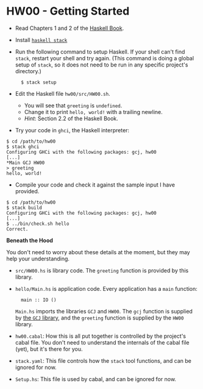 # HW00 - Getting Started

* Read Chapters 1 and 2 of the [Haskell Book](haskellbook.com).
* Install [`haskell stack`](https://docs.haskellstack.org/en/stable/README/)
* Run the following command to setup Haskell. If your shell can't find `stack`,
  restart your shell and try again. (This command is doing a global setup of
  `stack`, so it does not need to be run in any specific project's directory.)

        $ stack setup

* Edit the Haskell file `hw00/src/HW00.sh`.
    * You will see that `greeting` is `undefined`.
    * Change it to print `hello, world!` with a trailing newline.
    * *Hint*: Section 2.2 of the Haskell Book.
* Try your code in `ghci`, the Haskell interpreter:

```
$ cd /path/to/hw00
$ stack ghci
Configuring GHCi with the following packages: gcj, hw00
[...]
*Main GCJ HW00
> greeting
hello, world!
```

* Compile your code and check it against the sample input I have provided.

```
$ cd /path/to/hw00
$ stack build
Configuring GHCi with the following packages: gcj, hw00
[...]
$ ../bin/check.sh hello
Correct.
```

**Beneath the Hood**

You don't need to worry about these details at the moment, but they may help
your understanding.

* `src/HW00.hs` is library code. The `greeting` function is provided by this library.
* `hello/Main.hs` is application code. Every application has a `main` function:

        main :: IO ()

    `Main.hs` imports the libraries `GCJ` and `HW00`. The `gcj` function is
    supplied by [the `GCJ` library](../gcj), and the `greeting` function is
    supplied by the `HW00` library.
* `hw00.cabal`: How this is all put together is controlled by the project's cabal file.
  You don't need to understand the internals of the cabal file (yet), but it's there for you.
* `stack.yaml`: This file controls how the `stack` tool functions, and can be ignored for now.
* `Setup.hs`: This file is used by cabal, and can be ignored for now.

